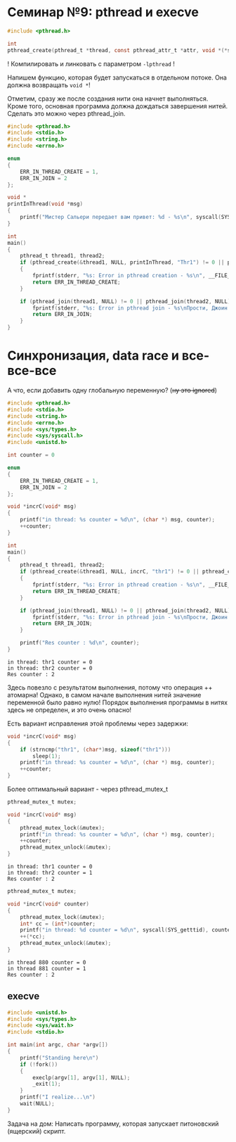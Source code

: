 # Семинар №9: pthread и execve

```c
#include <pthread.h>

int 
pthread_create(pthread_t *thread, const pthread_attr_t *attr, void *(*start_routine) (void *), void *arg)l
```

! Компилировать и линковать с параметром `-lpthread` !

Напишем функцию, которая будет запускаться в отдельном потоке. Она должна возвращать `void *`!

Отметим, сразу же после создания нити она начнет выполняться. Кроме того, основная программа должна дождаться завершения нитей. Сделать это можно через pthread_join.

```c
#include <pthread.h>
#include <stdio.h>
#include <string.h>
#include <errno.h>

enum
{
    ERR_IN_THREAD_CREATE = 1,
    ERR_IN_JOIN = 2
};

void *
printInThread(void *msg)
{
    printf("Мистер Сальери передает вам привет: %d - %s\n", syscall(SYS_gettid), (char *)msg);
}

int 
main()
{
    pthread_t thread1, thread2;
    if (pthread_create(&thread1, NULL, printInThread, "Thr1") != 0 || pthread_create(&thread2, NULL, printInThread, "Thr2") != 0) 
    {
        fprintf(stderr, "%s: Error in pthread creation - %s\n", __FILE__, stderror(errno));
        return ERR_IN_THREAD_CREATE;
    }

    if (pthread_join(thread1, NULL) != 0 || pthread_join(thread2, NULL) != 0) {
        fprintf(stderr, "%s: Error in pthread join - %s\nПрости, Джоин в сделку не входил\n", __FILE__, stderror(errno));
        return ERR_IN_JOIN;
    }
}
```

# Синхронизация, data race и все-все-все
А что, если добавить одну глобальную переменную? (~~ну это ignored~~)
```c
#include <pthread.h>
#include <stdio.h>
#include <string.h>
#include <errno.h>
#include <sys/types.h>
#include <sys/syscall.h>
#include <unistd.h>

int counter = 0

enum
{
    ERR_IN_THREAD_CREATE = 1,
    ERR_IN_JOIN = 2
};

void *incrC(void* msg)
{
    printf("in thread: %s counter = %d\n", (char *) msg, counter);
    ++counter;
}

int 
main()
{
    pthread_t thread1, thread2;
    if (pthread_create(&thread1, NULL, incrC, "thr1") != 0 || pthread_create(&thread2, NULL, incrC, "thr2") != 0) 
    {
        fprintf(stderr, "%s: Error in pthread creation - %s\n", __FILE__, stderror(errno));
        return ERR_IN_THREAD_CREATE;
    }

    if (pthread_join(thread1, NULL) != 0 || pthread_join(thread2, NULL) != 0) {
        fprintf(stderr, "%s: Error in pthread join - %s\nПрости, Джоин в сделку не входил\n", __FILE__, stderror(errno));
        return ERR_IN_JOIN;
    }

    printf("Res counter : %d\n", counter);
}
```

```
in thread: thr1 counter = 0
in thread: thr2 counter = 0
Res counter : 2
```
Здесь повезло с результатом выполнения, потому что операция ++ атомарна! Однако, в самом начале выполнения нитей значение переменной было равно нулю! Порядок выполнения программы в нитях здесь не определен, и это очень опасно!

Есть вариант исправления этой проблемы через задержки:
```c
void *incrC(void* msg)
{
    if (strncmp("thr1", (char*)msg, sizeof("thr1")))
        sleep(1);
    printf("in thread: %s counter = %d\n", (char *) msg, counter);
    ++counter;
}
```

Более оптимальный вариант - через pthread_mutex_t

```c
pthread_mutex_t mutex;

void *incrC(void* msg)
{
    pthread_mutex_lock(&mutex);
    printf("in thread: %s counter = %d\n", (char *) msg, counter);
    ++counter;
    pthread_mutex_unlock(&mutex);
}
```

```
in thread: thr1 counter = 0
in thread: thr2 counter = 1
Res counter : 2
```

```c
pthread_mutex_t mutex;

void *incrC(void* counter)
{
    pthread_mutex_lock(&mutex);
    int* cc = (int*)counter;
    printf("in thread: %d counter = %d\n", syscall(SYS_getttid), counter);
    ++(*cc);
    pthread_mutex_unlock(&mutex);
}
```

```
in thread 880 counter = 0
in thread 881 counter = 1
Res counter : 2
```


## execve

```c 
#include <unistd.h>
#include <sys/types.h>
#include <sys/wait.h>
#include <stdio.h>

int main(int argc, char *argv[])
{
    printf("Standing here\n")
    if (!fork())
    {
        execlp(argv[1], argv[1], NULL);
        _exit(1);
    }
    printf("I realize...\n")
    wait(NULL);
}

```

Задача на дом: Написать программу, которая запускает питоновский (ящерский) скрипт.